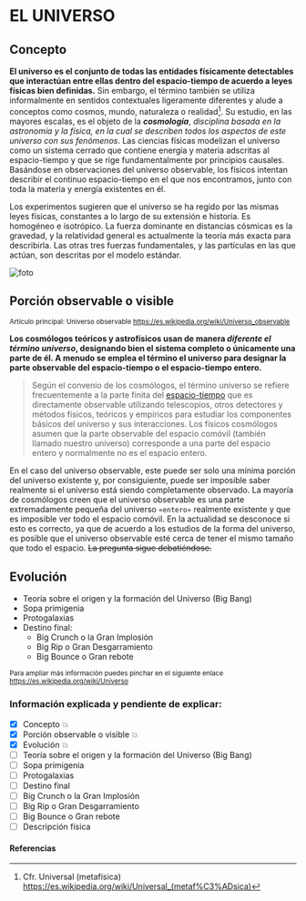 # EL UNIVERSO

## Concepto

**El universo es el conjunto de todas las entidades físicamente detectables que interactúan entre ellas dentro del espacio-tiempo de acuerdo a leyes físicas bien definidas.** Sin embargo, el término también se utiliza informalmente en sentidos contextuales ligeramente diferentes y alude a conceptos como cosmos, mundo, naturaleza o realidad[^1]. Su estudio, en las mayores escalas, es el objeto de la **_cosmología_**, *disciplina basada en la astronomía y la física, en la cual se describen todos los aspectos de este universo con sus fenómenos*. Las ciencias físicas modelizan el universo como un sistema cerrado que contiene energía y materia adscritas al espacio-tiempo y que se rige fundamentalmente por principios causales. Basándose en observaciones del universo observable, los físicos intentan describir el continuo espacio-tiempo en el que nos encontramos, junto con toda la materia y energía existentes en él.

Los experimentos sugieren que el universo se ha regido por las mismas leyes físicas, constantes a lo largo de su extensión e historia. Es homogéneo e isotrópico. La fuerza dominante en distancias cósmicas es la gravedad, y la relatividad general es actualmente la teoría más exacta para describirla. Las otras tres fuerzas fundamentales, y las partículas en las que actúan, son descritas por el modelo estándar.

![foto](https://user-images.githubusercontent.com/114586433/198531174-f4583a71-101d-4fe9-b5c2-3f158f5b437f.png)

## Porción observable o visible
<sup>Artículo principal: Universo observable
https://es.wikipedia.org/wiki/Universo_observable</sup>

**Los cosmólogos teóricos y astrofísicos usan de manera _diferente el término universo_, designando bien el sistema completo o únicamente una parte de él. A menudo se emplea el término el universo para designar la parte observable del espacio-tiempo o el espacio-tiempo entero.**

> Según el convenio de los cosmólogos, el término universo se refiere frecuentemente a la parte finita del [espacio-tiempo](https://es.wikipedia.org/wiki/Espacio-tiempo) que es directamente observable utilizando telescopios, otros detectores y métodos físicos, teóricos y empíricos para estudiar los componentes básicos del universo y sus interacciones. Los físicos cosmólogos asumen que la parte observable del espacio comóvil (también llamado nuestro universo) corresponde a una parte del espacio entero y normalmente no es el espacio entero.

En el caso del universo observable, este puede ser solo una mínima porción del universo existente y, por consiguiente, puede ser imposible saber realmente si el universo está siendo completamente observado. La mayoría de cosmólogos creen que el universo observable es una parte extremadamente pequeña del universo `«entero»` realmente existente y que es imposible ver todo el espacio comóvil. En la actualidad se desconoce si esto es correcto, ya que de acuerdo a los estudios de la forma del universo, es posible que el universo observable esté cerca de tener el mismo tamaño que todo el espacio. ~~La pregunta sigue debatiéndose.~~

## Evolución
- Teoría sobre el origen y la formación del Universo (Big Bang)
- Sopa primigenia
- Protogalaxias
- Destino final:
    - Big Crunch o la Gran Implosión
    - Big Rip o Gran Desgarramiento
    - Big Bounce o Gran rebote

<sub>Para ampliar más información puedes pinchar en el siguiente enlace 
https://es.wikipedia.org/wiki/Universo</sub>

### Información explicada y pendiente de explicar:
- [x] Concepto :boom:
- [x] Porción observable o visible :boom:
- [x] Evolución :boom:
- [ ] Teoría sobre el origen y la formación del Universo (Big Bang)
- [ ] Sopa primigenia
- [ ] Protogalaxias
- [ ] Destino final
- [ ] Big Crunch o la Gran Implosión
- [ ] Big Rip o Gran Desgarramiento
- [ ] Big Bounce o Gran rebote
- [ ] Descripción física

#### Referencias
[^1]:Cfr. Universal (metafísica) https://es.wikipedia.org/wiki/Universal_(metaf%C3%ADsica)
